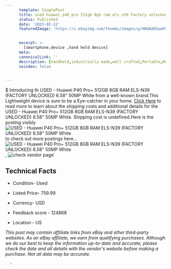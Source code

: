 ```yaml
---
      template: SinglePost
      title: used huawei p40 pro 512gb 8gb ram els n39 factory unlocked 6 58 50mp white
      status: Published
      date: '2023-02-12'
      featuredImage: 'https://i.ebayimg.com/thumbs/images/g/HWUAAOSwwPdjYXYd/s-l225.jpg'
       

      excerpt: >-
        [smartphone,device ,hand held device]
      meta:
      canonicalLink: ''
      description: [handheld,industrially made,well crafted,Portable,Mobile,Compact,Convenient,Lightweight,Maneuverable,Man-portable,Miniature,Carriable,Hand-held,Light,Holdable,Transportable,Mobile device,Pocket-sized,On-the-go,Wireless,Cordless,Compact size,Convenient size, smartphone,device ,hand held device]
      noindex: false
      

---
```

$
      Introducing th USED - Huawei P40 Pro+ 512GB 8GB RAM ELS-N39 (FACTORY UNLOCKED) 6.58" 50MP White from a well-known brand.This Lightweight device  is sure to be a Eye-catcher in your home. [Click Here](https://www.ebay.com/itm/204139104928?hash=item2f87a38aa0%3Ag%3AHWUAAOSwwPdjYXYd&mkevt=1&mkcid=1&mkrid=711-53200-19255-0&campid=%253CePNCampaignId%253E&customid=%253CreferenceId%253E&toolid=10049) to read more to learn about the shipping costs and additional details for the USED - Huawei P40 Pro+ 512GB 8GB RAM ELS-N39 (FACTORY UNLOCKED) 6.58" 50MP White. Shipping cost is undefined.Here is the posting visibly ![USED - Huawei P40 Pro+ 512GB 8GB RAM ELS-N39 (FACTORY UNLOCKED) 6.58" 50MP White](https://i.ebayimg.com/thumbs/images/g/HWUAAOSwwPdjYXYd/s-l225.jpg) to check out more postings here... ![USED - Huawei P40 Pro+ 512GB 8GB RAM ELS-N39 (FACTORY UNLOCKED) 6.58" 50MP White](https://i.ebayimg.com/images/g/HWUAAOSwwPdjYXYd/s-l1600.jpg), ![check vendor page](https://origin-galleryplus.ebayimg.com/ws/web/204139104928_2_0_1/225x225.jpg,https://origin-galleryplus.ebayimg.com/ws/web/204139104928_3_0_1/225x225.jpg,https://origin-galleryplus.ebayimg.com/ws/web/204139104928_4_0_1/225x225.jpg)'

      

 ## Technical Facts 



     
      

 - Condition- Used 


      

 - Listed Price- 759.99 


      

 - Currency- USD 


      

 - Feedback score - 124868 


      

 - Location - US 


      
      

 *_This post may contain affiliate links from eBay and other third-party websites. As an eBay affiliate, we earn from qualifying purchases. Although we do our best to keep the information up-to-date and accurate, please check the date and all details with the vendor's website before making a purchase. Not all data may be accurate._*




      -
